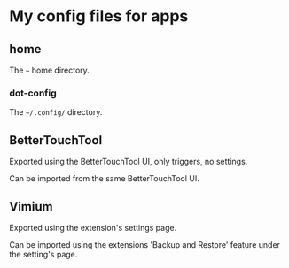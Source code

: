 # My config files for apps

## home

The `~` home directory.

### dot-config

The `~/.config/` directory.

## BetterTouchTool

Exported using the BetterTouchTool UI, only triggers, no settings.

Can be imported from the same BetterTouchTool UI.

## Vimium

Exported using the extension's settings page.

Can be imported using the extensions 'Backup and Restore' feature under the setting's page.
